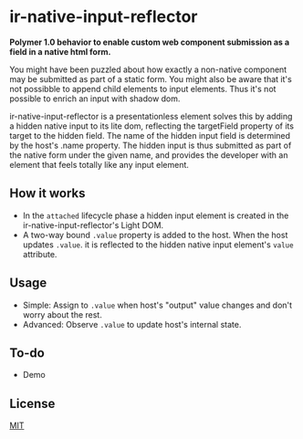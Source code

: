 # ir-native-input-reflector

**Polymer 1.0 behavior to enable custom web component submission as a field in a native html form.**

You might have been puzzled about how exactly a non-native component may be submitted as part of a static form. 
You might also be aware that it's not possibble to append child elements to input elements. 
Thus it's not possible to enrich an input with shadow dom.

ir-native-input-reflector is a presentationless element solves this by adding a hidden native input to its lite dom, reflecting the 
targetField property of its target to the hidden field. The name of the hidden input field is determined by the host's .name property. 
The hidden input is thus submitted as part of the native form under the given name, and provides the developer with
an element that feels totally like any input element.

## How it works
- In the `attached` lifecycle phase a hidden input element is created in the ir-native-input-reflector's Light DOM.
- A two-way bound `.value` property is added to the host. When the host updates `.value`.
it is reflected to the hidden native input element's `value` attribute.

## Usage

- Simple: Assign to `.value` when host's "output" value changes and don't worry about the rest.
- Advanced: Observe `.value` to update host's internal state.

## To-do
- Demo

## License
[MIT](http://opensource.org/licenses/MIT) 
